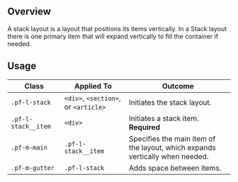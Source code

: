 ## Overview

A stack layout is a layout that positions its items vertically. In a Stack layout there is one primary item that will expand vertically to fill the container if needed.

## Usage

| Class | Applied To | Outcome |
| -- | -- | -- |
| `.pf-l-stack` | `<div>`, `<section>`, or `<article>` | Initiates the stack layout. |
| `.pf-l-stack__item` | `<div>` | Initiates a stack item. **Required**  |
| `.pf-m-main` | `.pf-l-stack__item` | Specifies the main item of the layout, which expands vertically when needed. |
| `.pf-m-gutter` | `.pf-l-stack` | Adds space between items. |
